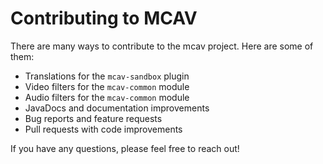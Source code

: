 # Contributing to MCAV

There are many ways to contribute to the mcav project. Here are some of them:

- Translations for the `mcav-sandbox` plugin
- Video filters for the `mcav-common` module
- Audio filters for the `mcav-common` module
- JavaDocs and documentation improvements
- Bug reports and feature requests
- Pull requests with code improvements

If you have any questions, please feel free to reach out!
